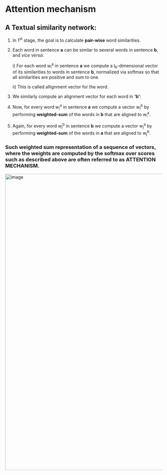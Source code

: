 # Attention mechanism

## A Textual similarity network:
1) In 1<sup>st</sup> stage, the goal is to calculate **pair-wise** word similarities.
2) Each word in sentence **a** can be similar to several words in sentence **b**, and *vice versa*.
   
   i) For each word w<sub>i</sub><sup>a</sup> in sentence **a** we compute a l<sub>b</sub>-dimensional vector of its similarities to words in sentence **b**, normalized via softmax so that all similarities are positive and sum to one.

   ii) This is called allignment vector for the word.

3) We similarly compute an alignment vector for each word in **'b'**:
4) Now, for every word w<sub>i</sub><sup>a</sup> in sentence **a** we compute a vector w<sub>i</sub><sup>b</sup> by performing **weighted-sum** of the words in **b** that are aligned to w<sub>i</sub><sup>a</sup>.
5) Again, for every word w<sub>j</sub><sup>b</sup> in sentence **b** we compute a vector w<sub>j</sub><sup>a</sup> by performing **weighted-sum** of the words in **a** that are aligned to w<sub>j</sub><sup>b</sup>.

### Such weighted sum representation of a sequence of vectors, where the weights are computed by the **softmax** over scores such as described above are often referred to as **ATTENTION MECHANISM**.

<img width="955" alt="image" src="https://github.com/netgvarun2012/portfolio/assets/93938450/0534ea67-c242-4f2d-a79f-0991b34858d4">
